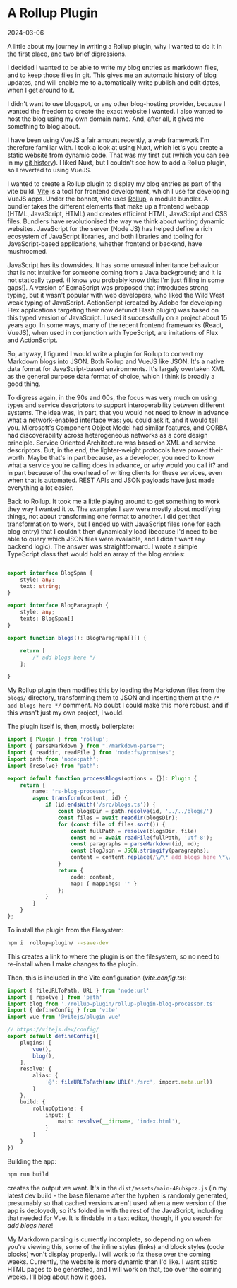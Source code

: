 # A Rollup Plugin
2024-03-06

A little about my journey in writing a Rollup plugin, why I wanted to do it in
the first place, and two brief digressions.

I decided I wanted to be able to write my blog entries as markdown files, and
to keep those files in git. This gives me an automatic history of blog updates,
and will enable me to automatically write publish and edit dates, when I get
around to it.

I didn't want to use blogspot, or any other blog-hosting provider, because I
wanted the freedom to create the exact website I wanted. I also wanted to host
the blog using my own domain name. And, after all, it gives me something to
blog about.

I have been using VueJS a fair amount recently, a web framework I'm therefore
familiar with. I took a look at using Nuxt, which let's you create a static 
website from dynamic code. That was my first cut (which you can see in my 
[git history](https://github.com/rhysgp/rhyssoft.com)). I liked Nuxt, 
but I couldn't see how to add a Rollup plugin, so I reverted to using VueJS.

I wanted to create a Rollup plugin to display my blog entries as part of the 
vite build. [Vite](https://vitejs.dev/) is a tool for frontend development, 
which I use for developing VueJS apps. Under the bonnet, vite uses 
[Rollup](https://rollupjs.org/), a module bundler. A bundler takes the different
elements that make up a frontend webapp (HTML, JavaScript, HTML) and creates
efficient HTML, JavaScript and CSS files. Bundlers have revolutionised the
way we think about writing dynamic websites. JavaScript for the server (Node JS)
has helped define a rich ecosystem of JavaScript libraries, and both libraries 
and tooling for JavaScript-based applications, whether frontend or backend, have 
mushroomed.

JavaScript has its downsides. It has some unusual inheritance behaviour that 
is not intuitive for someone coming from a Java background; and it is not 
statically typed. (I know you probably know this: I'm just filling in some gaps!).
A version of EcmaScript was proposed that introduces strong typing, but it wasn't 
popular with web developers, who liked the Wild West weak typing of JavaScript. 
ActionScript (created by Adobe for developing Flex applications targeting their
now defunct Flash plugin) was based on this typed version of JavaScript. I used
it successfully on a project about 15 years ago. In some ways, many of the 
recent frontend frameworks (React, VueJS), when used in conjunction with
TypeScript, are imitations of Flex and ActionScript.

So, anyway, I figured I would write a plugin for Rollup to convert my Markdown 
blogs into JSON. Both Rollup and VueJS like JSON. It's a native data format for 
JavaScript-based environments. It's largely overtaken XML as the general purpose
data format of choice, which I think is broadly a good thing.

To digress again, in the 90s and 00s, the focus was very much on using types and
service descriptors to support interoperability between different systems. The
idea was, in part, that you would not need to know in advance what a network-enabled
interface was: you could ask it, and it would tell you. Microsoft's Component
Object Model had similar features, and CORBA had discoverability across 
heterogeneous networks as a core design principle. Service Oriented Architecture
was based on XML and service descriptors. But, in the end, the lighter-weight
protocols have proved their worth. Maybe that's in part because, as a developer,
you need to know what a service you're calling does in advance, or why would you
call it? and in part because of the overhead of writing clients for these services,
even when that is automated. REST APIs and JSON payloads have just made everything
a lot easier.

Back to Rollup. It took me a little playing around to get something to work
they way I wanted it to. The examples I saw were mostly about modifying things, 
not about transforming one format to another. I did get that transformation to 
work, but I ended up with JavaScript files (one for each blog entry) that I couldn't
then dynamically load (because I'd need to be able to query which JSON files
were available, and I didn't want any backend logic). The answer was straightforward.
I wrote a simple TypeScript class that would hold an array of the blog entries:

```TypeScript

export interface BlogSpan {
    style: any;
    text: string;
}

export interface BlogParagraph {
    style: any;
    texts: BlogSpan[]
}

export function blogs(): BlogParagraph[][] {

    return [
        /* add blogs here */
    ];

}
```

My Rollup plugin then modifies this by loading the Markdown files from the `blogs/`
directory, transforming them to JSON and inserting them at the `/* add blogs here */`
comment. No doubt I could make this more robust, and if this wasn't just my
own project, I would.

The plugin itself is, then, mostly boilerplate:
```TypeScript
import { Plugin } from 'rollup';
import { parseMarkdown } from "./markdown-parser";
import { readdir, readFile } from 'node:fs/promises';
import path from 'node:path';
import {resolve} from "path";

export default function processBlogs(options = {}): Plugin {
    return {
        name: 'rs-blog-processor',
        async transform(content, id) {
            if (id.endsWith('/src/blogs.ts')) {
                const blogsDir = path.resolve(id, '../../blogs/')
                const files = await readdir(blogsDir);
                for (const file of files.sort()) {
                    const fullPath = resolve(blogsDir, file)
                    const md = await readFile(fullPath, 'utf-8');
                    const paragraphs = parseMarkdown(id, md);
                    const blogJson = JSON.stringify(paragraphs);
                    content = content.replace(/\/\* add blogs here \*\//, blogJson + ',\n/* add blogs here */');
                }
                return {
                    code: content,
                    map: { mappings: '' }
                };
            }
        }
    }
};
```

To install the plugin from the filesystem:
```bash
npm i  rollup-plugin/ --save-dev
```

This creates a link to where the plugin is on the filesystem, so no need
to re-install when I make changes to the plugin.

Then, this is included in the Vite configuration (_vite.config.ts_):
```TypeScript
import { fileURLToPath, URL } from 'node:url'
import { resolve } from 'path'
import blog from './rollup-plugin/rollup-plugin-blog-processor.ts'
import { defineConfig } from 'vite'
import vue from '@vitejs/plugin-vue'

// https://vitejs.dev/config/
export default defineConfig({
    plugins: [
        vue(),
        blog(),
    ],
    resolve: {
        alias: {
            '@': fileURLToPath(new URL('./src', import.meta.url))
        }
    },
    build: {
        rollupOptions: {
            input: {
                main: resolve(__dirname, 'index.html'),
            }
        }
    }
})
```

Building the app:
```bash
npm run build
```
creates the output we want. It's in the `dist/assets/main-48uhkpzz.js` (in my
latest dev build - the base filename after the hyphen is randomly generated, 
presumably so that cached versions aren't used when a new version of the app
is deployed), so it's folded in with the rest of the JavaScript, including that
needed for Vue. It is findable in a text editor, though, if you search for
_add blogs here_!

My Markdown parsing is currently incomplete, so depending on when you're viewing
this, some of the inline styles (links) and block styles (code blocks) won't 
display properly. I will work to fix these over the coming weeks. Currently, the
website is more dynamic than I'd like. I want static HTML pages to be generated,
and I will work on that, too over the coming weeks. I'll blog about how it goes.
